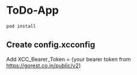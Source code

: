 # ToDo-App

```bash
pod install
```
## Create config.xcconfig

Add XCC_Bearer_Token = {your bearer token from https://gorest.co.in/public/v2}
